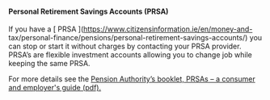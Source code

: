 ####  **Personal Retirement Savings Accounts (PRSA)**

If you have a [ PRSA ](https://www.citizensinformation.ie/en/money-and-
tax/personal-finance/pensions/personal-retirement-savings-accounts/) you can
stop or start it without charges by contacting your PRSA provider. PRSA’s are
flexible investment accounts allowing you to change job while keeping the same
PRSA.

For more details see the [ Pension Authority’s booklet, PRSAs – a consumer and
employer's guide (pdf).
](https://www.pensionsauthority.ie/en/prsa_providers/prsas/prsas%20-%20a%20consumer%20and%20employer's%20guide.pdf)
